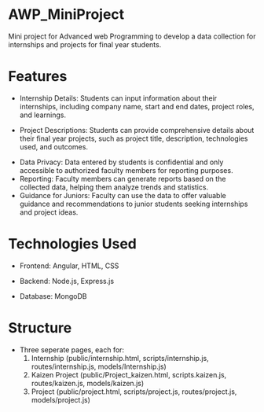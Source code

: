 # AWP_MiniProject
Mini project for Advanced web Programming to develop a data collection for internships and projects for final year students.

# Features
+ Internship Details: Students can input information about their internships, including company name, start and end dates, project roles, and learnings.
* Project Descriptions: Students can provide comprehensive details about their final year projects, such as project title, description, technologies used, and outcomes.
- Data Privacy: Data entered by students is confidential and only accessible to authorized faculty members for reporting purposes.
- Reporting: Faculty members can generate reports based on the collected data, helping them analyze trends and statistics.
- Guidance for Juniors: Faculty can use the data to offer valuable guidance and recommendations to junior students seeking internships and project ideas.

# Technologies Used
+ Frontend: Angular, HTML, CSS
* Backend: Node.js, Express.js
- Database: MongoDB

# Structure
- Three seperate pages, each for:
  1. Internship (public/internship.html, scripts/internship.js, routes/internship.js, models/Internship.js)
  2. Kaizen Project (public/Project_kaizen.html, scripts.kaizen.js, routes/kaizen.js, models/kaizen.js)
  3. Project (public/project.html, scripts/project.js, routes/project.js, models/project.js)